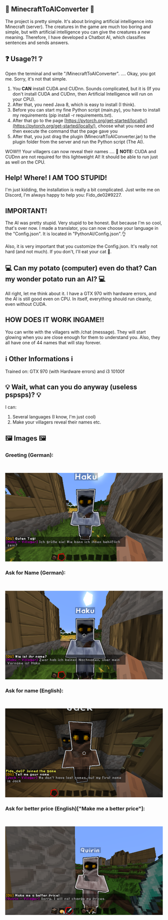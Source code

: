 <h2>🤖 MinecraftToAIConverter 🤖</h2>
  The project is pretty simple. It's about bringing artificial intelligence into Minecraft (server). The creatures in the game are much too boring and simple, but with artificial intelligence you can give the creatures a new meaning. Therefore, I have developed a Chatbot AI, which classifies sentences and sends answers.

<h2>❓ Usage?! ❔</h2>
  Open the terminal and write "/MinecraftToAIConverter".
  .... Okay, you got me. Sorry, it's not that simple.
  
1. You **CAN** install CUDA and CUDnn. Sounds complicated, but it is (If you don't install CUDA and CUDnn, then Artificial Intelligence will run on your CPU).
2. After that, you need Java 8, which is easy to install (I think).
3. Before you can start my fine Python script (main.py), you have to install my requirements (pip install -r requirements.txt). 
4. After that go to the page [https://pytorch.org/get-started/locally/](https://pytorch.org/get-started/locally/), choose what you need and then execute the command that the page gave you
5. After that, you just drag the plugin (MinecraftToAIConverter.jar) to the plugin folder from the server and run the Python script (The AI).

WOW!!! Your villagers can now reveal their names .... 👏 
<strong>NOTE:</strong> CUDA and CUDnn are not required for this lightweight AI! It should be able to run just as well on the CPU.

<h2>Help! Where! I AM TOO STUPID!</h2>
  I'm just kidding, the installation is really a bit complicated. Just write me on Discord, I'm always happy to help you: Fido_de02#9227.

<h2><strong>IMPORTANT!</strong></h2>
  The AI was pretty stupid. Very stupid to be honest. But because I'm so cool, that's over now. I made a translator, you can now choose your language in the "Config.json". It is located in "PythonAI/Config.json".👌
  </br></br>
  Also, it is very important that you customize the Config.json. It's really not hard (and not much). If you don't, I'll eat your cat 👀.

<h2>💻 Can my potato (computer) even do that? Can my wonder potato run an AI? 💻</h2>
  All right, let me think about it. I have a GTX 970 with hardware errors, and the AI is still good even on CPU. In itself, everything should run cleanly, even without CUDA.

<h2>HOW DOES IT WORK INGAME!!</h2>
  You can write with the villagers with /chat (message). They will start glowing when you are close enough for them to understand you. Also, they all have one of 44 names that will stay forever.

<h2>ℹ️ Other Informations ℹ️ </h2>
  Trained on: GTX 970 (with Hardware errors) and i3 10100f
<h2>💡 Wait, what can you do anyway (useless pspsps)? 💡</h2>
  I can:</br>
  
1. Several languages (I know, I'm just cool)
2. Make your villagers reveal their names etc.
<h2>🖼️ Images 🖼️</h2>
<h3>Greeting (German):</h3> <br />

![alt text](https://raw.githubusercontent.com/Fidode07/MinecraftToAIConverter/main/IMAGES/greeting.png)

<h3>Ask for Name (German):</h3> <br />

![alt text](https://raw.githubusercontent.com/Fidode07/MinecraftToAIConverter/main/IMAGES/name.png)

<h3>Ask for name (English):</h3> </br>

![alt text](https://raw.githubusercontent.com/Fidode07/MinecraftToAIConverter/main/IMAGES/2022-05-13_16.25.15.png)

<h3>Ask for better price (English)["Make me a better price"]:</h3></br>

![alt text](https://raw.githubusercontent.com/Fidode07/MinecraftToAIConverter/main/IMAGES/2022-05-13_17.04.08.png)

